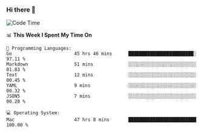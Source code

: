 ### Hi there 👋

<!--
**CrazyCollin/crazycollin** is a ✨ _special_ ✨ repository because its `README.md` (this file) appears on your GitHub profile.

Here are some ideas to get you started:

- 🔭 I’m currently working on ...
- 🌱 I’m currently learning ...
- 👯 I’m looking to collaborate on ...
- 🤔 I’m looking for help with ...
- 💬 Ask me about ...
- 📫 How to reach me: ...
- 😄 Pronouns: ...
- ⚡ Fun fact: ...
-->

<!--START_SECTION:waka-->
![Code Time](http://img.shields.io/badge/Code%20Time-5%2C168%20hrs%2041%20mins-blue)

📊 **This Week I Spent My Time On** 

```text
💬 Programming Languages: 
Go                       45 hrs 46 mins      ████████████████████████░   97.11 % 
Markdown                 51 mins             ░░░░░░░░░░░░░░░░░░░░░░░░░   01.83 % 
Text                     12 mins             ░░░░░░░░░░░░░░░░░░░░░░░░░   00.45 % 
YAML                     9 mins              ░░░░░░░░░░░░░░░░░░░░░░░░░   00.32 % 
JSON5                    7 mins              ░░░░░░░░░░░░░░░░░░░░░░░░░   00.28 % 

💻 Operating System: 
Mac                      47 hrs 8 mins       █████████████████████████   100.00 % 
```


<!--END_SECTION:waka-->

